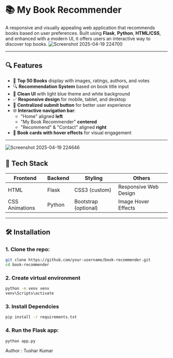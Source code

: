 # 📚 My Book Recommender

A responsive and visually appealing web application that recommends books based on user preferences. Built using **Flask**, **Python**, **HTML/CSS**, and enhanced with a modern UI, it offers users an interactive way to discover top books.
![Screenshot 2025-04-19 224700](https://github.com/user-attachments/assets/6f9a3cbf-8de8-43c5-952a-681085054c49)

---

## 🔍 Features

- 🌟 **Top 50 Books** display with images, ratings, authors, and votes  
- 🔍 **Recommendation System** based on book title input  
- 🎨 **Clean UI** with light blue theme and white background  
- ✅ **Responsive design** for mobile, tablet, and desktop  
- 🎯 **Centralized submit button** for better user experience  
- 🌐 **Interactive navigation bar**:
  - "Home" aligned **left**
  - "My Book Recommender" **centered**
  - "Recommend" & "Contact" aligned **right**
- 📸 **Book cards with hover effects** for visual engagement

---
![Screenshot 2025-04-19 224646](https://github.com/user-attachments/assets/10d7ae14-c0c1-4599-a3e0-8121cbe813ce)

## 🚀 Tech Stack

| Frontend    | Backend | Styling         | Others                  |
|-------------|---------|------------------|--------------------------|
| HTML        | Flask   | CSS3 (custom)    | Responsive Web Design   |
| CSS Animations | Python  | Bootstrap (optional) | Image Hover Effects     |

---

## 🛠️ Installation

### 1. Clone the repo:

```bash
git clone https://github.com/your-username/book-recommender.git
cd book-recommender

```

### 2. Create virtual environment

```bash
python -m venv venv
venv\Scripts\activate 
```
### 3. Install Dependcies

```bash
pip install -r requirements.txt
```

### 4. Run the Flask app:
```bash
python app.py
```
Author : 
Tushar Kumar
